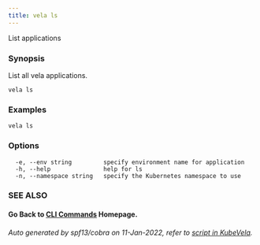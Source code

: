 ```yaml
---
title: vela ls
---
```


List applications

### Synopsis

List all vela applications.

```
vela ls
```

### Examples

```
vela ls
```

### Options

```
  -e, --env string         specify environment name for application
  -h, --help               help for ls
  -n, --namespace string   specify the Kubernetes namespace to use
```

### SEE ALSO



#### Go Back to [CLI Commands](vela) Homepage.


###### Auto generated by spf13/cobra on 11-Jan-2022, refer to [script in KubeVela](https://github.com/oam-dev/kubevela/tree/master/hack/docgen).
